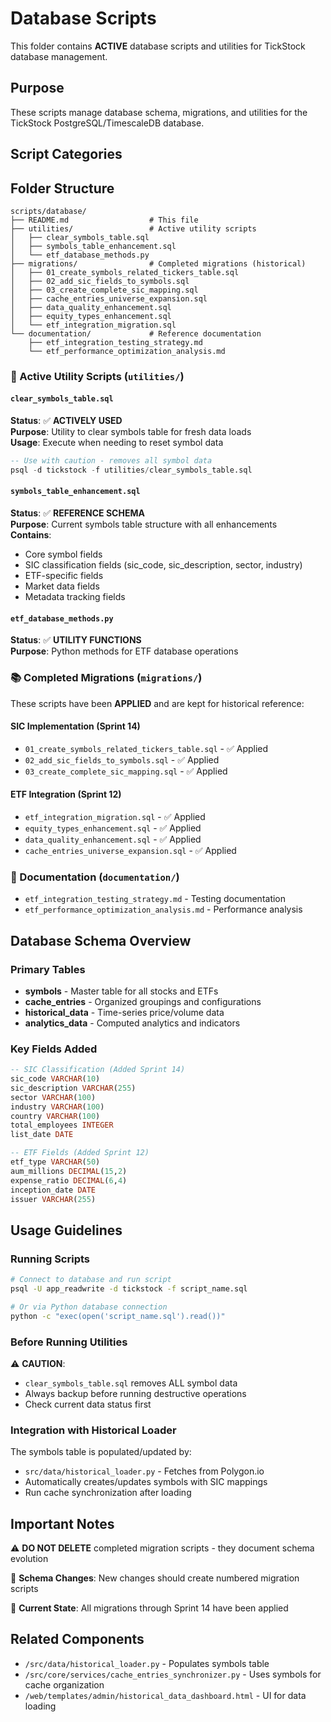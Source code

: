 # Database Scripts

This folder contains **ACTIVE** database scripts and utilities for TickStock database management.

## Purpose
These scripts manage database schema, migrations, and utilities for the TickStock PostgreSQL/TimescaleDB database.

## Script Categories

## Folder Structure

```
scripts/database/
├── README.md                  # This file
├── utilities/                 # Active utility scripts
│   ├── clear_symbols_table.sql
│   ├── symbols_table_enhancement.sql
│   └── etf_database_methods.py
├── migrations/                # Completed migrations (historical)
│   ├── 01_create_symbols_related_tickers_table.sql
│   ├── 02_add_sic_fields_to_symbols.sql
│   ├── 03_create_complete_sic_mapping.sql
│   ├── cache_entries_universe_expansion.sql
│   ├── data_quality_enhancement.sql
│   ├── equity_types_enhancement.sql
│   └── etf_integration_migration.sql
└── documentation/             # Reference documentation
    ├── etf_integration_testing_strategy.md
    └── etf_performance_optimization_analysis.md
```

### 🔧 Active Utility Scripts (`utilities/`)

#### `clear_symbols_table.sql`
**Status**: ✅ **ACTIVELY USED**  
**Purpose**: Utility to clear symbols table for fresh data loads  
**Usage**: Execute when needing to reset symbol data
```sql
-- Use with caution - removes all symbol data
psql -d tickstock -f utilities/clear_symbols_table.sql
```

#### `symbols_table_enhancement.sql`
**Status**: ✅ **REFERENCE SCHEMA**  
**Purpose**: Current symbols table structure with all enhancements  
**Contains**: 
- Core symbol fields
- SIC classification fields (sic_code, sic_description, sector, industry)
- ETF-specific fields
- Market data fields
- Metadata tracking fields

#### `etf_database_methods.py`
**Status**: ✅ **UTILITY FUNCTIONS**  
**Purpose**: Python methods for ETF database operations

### 📚 Completed Migrations (`migrations/`)

These scripts have been **APPLIED** and are kept for historical reference:

#### SIC Implementation (Sprint 14)
- `01_create_symbols_related_tickers_table.sql` - ✅ Applied
- `02_add_sic_fields_to_symbols.sql` - ✅ Applied
- `03_create_complete_sic_mapping.sql` - ✅ Applied

#### ETF Integration (Sprint 12)
- `etf_integration_migration.sql` - ✅ Applied
- `equity_types_enhancement.sql` - ✅ Applied
- `data_quality_enhancement.sql` - ✅ Applied
- `cache_entries_universe_expansion.sql` - ✅ Applied

### 📖 Documentation (`documentation/`)
- `etf_integration_testing_strategy.md` - Testing documentation
- `etf_performance_optimization_analysis.md` - Performance analysis

## Database Schema Overview

### Primary Tables
- **symbols** - Master table for all stocks and ETFs
- **cache_entries** - Organized groupings and configurations
- **historical_data** - Time-series price/volume data
- **analytics_data** - Computed analytics and indicators

### Key Fields Added
```sql
-- SIC Classification (Added Sprint 14)
sic_code VARCHAR(10)
sic_description VARCHAR(255)
sector VARCHAR(100)
industry VARCHAR(100)
country VARCHAR(100)
total_employees INTEGER
list_date DATE

-- ETF Fields (Added Sprint 12)
etf_type VARCHAR(50)
aum_millions DECIMAL(15,2)
expense_ratio DECIMAL(6,4)
inception_date DATE
issuer VARCHAR(255)
```

## Usage Guidelines

### Running Scripts
```bash
# Connect to database and run script
psql -U app_readwrite -d tickstock -f script_name.sql

# Or via Python database connection
python -c "exec(open('script_name.sql').read())"
```

### Before Running Utilities
⚠️ **CAUTION**: 
- `clear_symbols_table.sql` removes ALL symbol data
- Always backup before running destructive operations
- Check current data status first

### Integration with Historical Loader
The symbols table is populated/updated by:
- `src/data/historical_loader.py` - Fetches from Polygon.io
- Automatically creates/updates symbols with SIC mappings
- Run cache synchronization after loading

## Important Notes

⚠️ **DO NOT DELETE** completed migration scripts - they document schema evolution

📝 **Schema Changes**: New changes should create numbered migration scripts

🔄 **Current State**: All migrations through Sprint 14 have been applied

## Related Components
- `/src/data/historical_loader.py` - Populates symbols table
- `/src/core/services/cache_entries_synchronizer.py` - Uses symbols for cache organization
- `/web/templates/admin/historical_data_dashboard.html` - UI for data loading